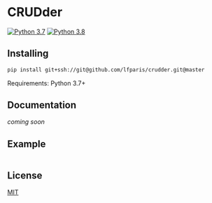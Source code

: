 # CRUDder
[![Python 3.7](https://img.shields.io/badge/python-3.7-blue.svg)](https://www.python.org/downloads/release/python-370)
[![Python 3.8](https://img.shields.io/badge/python-3.8-blue.svg)](https://www.python.org/downloads/release/python-380)

<!-- [![PyPI version](https://badge.fury.io/py/airtable-async.svg)](https://badge.fury.io/py/airtable-async)
[![PyPI - Downloads](https://img.shields.io/pypi/dm/airtable-async.svg?label=pypi%20downloads)](https://pypi.org/project/airtable-async/)
[![Build Status](https://travis-ci.org/lfparis/airbase.svg?branch=master)](https://travis-ci.org/lfparis/airbase)
[![Coverage Status](https://coveralls.io/repos/github/lfparis/airbase/badge.svg?branch=master)](https://coveralls.io/github/lfparis/airbase?branch=master) -->

## Installing
```bash
pip install git+ssh://git@github.com/lfparis/crudder.git@master
```
Requirements: Python 3.7+

## Documentation
*coming soon*

## Example

```python
```

## License

[MIT](https://opensource.org/licenses/MIT)